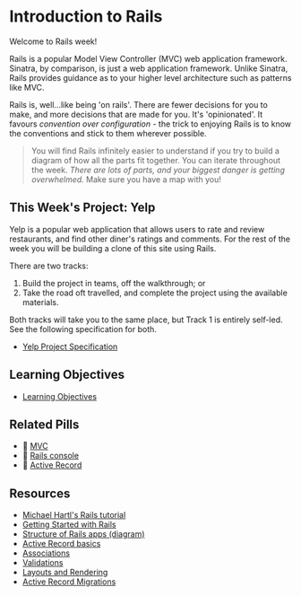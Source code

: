 # Introduction to Rails

Welcome to Rails week!

Rails is a popular Model View Controller (MVC) web application framework. Sinatra, by comparison, is just a web application framework. Unlike Sinatra, Rails provides guidance as to your higher level architecture such as patterns like MVC.  

Rails is, well...like being 'on rails'. There are fewer decisions for you to make, and more decisions that are made for you. It's 'opinionated'. It favours _convention over configuration_ - the trick to enjoying Rails is to know the conventions and stick to them wherever possible. 

> You will find Rails infinitely easier to understand if you try to build a diagram of how all the parts fit together. You can iterate throughout the week. _There are lots of parts, and your biggest danger is getting overwhelmed._ Make sure you have a map with you!

## This Week's Project: Yelp

Yelp is a popular web application that allows users to rate and review restaurants, and find other diner's ratings and comments. For the rest of the week you will be building a clone of this site using Rails. 

There are two tracks: 

1. Build the project in teams, off the walkthrough; or 
2. Take the road oft travelled, and complete the project using the available materials.

Both tracks will take you to the same place, but Track 1 is entirely self-led. See the following specification for both.

* [Yelp Project Specification](yelp_project_specification.md)

## Learning Objectives

* [Learning Objectives](learning_objectives.md)

## Related Pills

* :pill: [MVC](../pills/mvc.md)
* :pill: [Rails console](../pills/rails_console.md)
* :pill: [Active Record](../pills/activerecord.md)

## Resources

* [Michael Hartl's Rails tutorial](http://www.railstutorial.org/book)
* [Getting Started with Rails](http://guides.rubyonrails.org/getting_started.html)
* [Structure of Rails apps (diagram)](http://images.thoughtbot.com/ember-rails-terminology-differences/rails.png)
* [Active Record basics](http://guides.rubyonrails.org/active_record_basics.html)
* [Associations](http://guides.rubyonrails.org/association_basics.html)
* [Validations](http://guides.rubyonrails.org/active_record_validations.html)
* [Layouts and Rendering](http://guides.rubyonrails.org/layouts_and_rendering.html)
* [Active Record Migrations](http://guides.rubyonrails.org/migrations.html)
